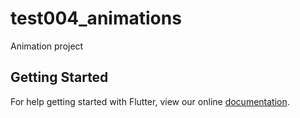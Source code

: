 # test004_animations

Animation project

## Getting Started

For help getting started with Flutter, view our online
[documentation](https://flutter.io/).
